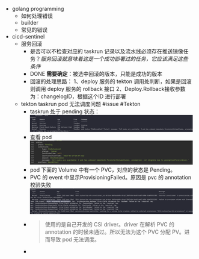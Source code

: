 - golang programming
	- 如何处理错误
	- builder
	- 常见的错误
- cicd-sentinel
	- 服务回滚
		- 是否可以不检查对应的 taskrun 记录以及流水线必须存在推送镜像任务？*服务回滚就意味着这是一个成功部署过的任务，它应该满足这些条件*
		- DONE **需要确定**：被选中回滚的版本，只能是成功的版本
		- 回滚的处理思路：
		  1、deploy 服务的 tekton 调用处判断，如果是回滚则调用 deploy 服务的 rollback 接口
		  2、Deploy.Rollback接收参数为：changelogID，根据这个ID 进行部署
	- tekton taskrun pod 无法调度问题 #issue #Tekton
		- taskrun 处于 pending 状态：
		  ![](https://raw.githubusercontent.com/stillfox-lee/image/main/picgo/202306271830478.png)
		- 查看 pod
		  ![](https://raw.githubusercontent.com/stillfox-lee/image/main/picgo/202306271831068.png)
		- pod 下面的 Volume 中有一个 PVC，对应的状态是 Pending。
		- PVC 的 event 中显示ProvisioningFailed。原因是 pvc 的 annotation 校验失败
		  ![](https://raw.githubusercontent.com/stillfox-lee/image/main/picgo/202306271905341.png)
		- > 使用的是自己开发的 CSI driver。driver 在解析 PVC 的 annotation 的时候未通过。所以无法为这个 PVC 分配 PV。进而导致 pod 无法调度。
		-